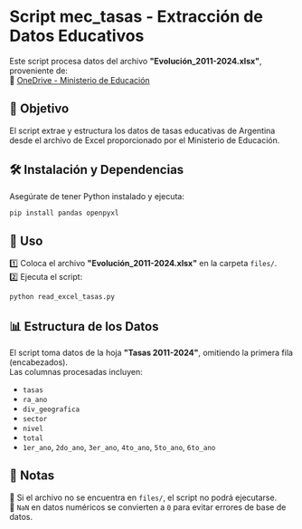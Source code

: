 # **Script mec_tasas - Extracción de Datos Educativos**

Este script procesa datos del archivo **"Evolución_2011-2024.xlsx"**, proveniente de:  
📂 [OneDrive - Ministerio de Educación](https://mecgob-my.sharepoint.com/personal/andres_espinola_mec_gob_ar/_layouts/15/onedrive.aspx?id=%2Fpersonal%2Fandres_espinola_mec_gob_ar%2FDocuments%2FMinisterio%2FBases%2FDatos_MEC_PowerBI&ga=1)  

## **📌 Objetivo**
El script extrae y estructura los datos de tasas educativas de Argentina desde el archivo de Excel proporcionado por el Ministerio de Educación.

## **🛠️ Instalación y Dependencias**
Asegúrate de tener Python instalado y ejecuta:  
```bash
pip install pandas openpyxl
```

## **📂 Uso**
1️⃣ Coloca el archivo **"Evolución_2011-2024.xlsx"** en la carpeta `files/`.  
2️⃣ Ejecuta el script:  
```bash
python read_excel_tasas.py
```

## **📊 Estructura de los Datos**
El script toma datos de la hoja **"Tasas 2011-2024"**, omitiendo la primera fila (encabezados).  
Las columnas procesadas incluyen:
- `tasas`
- `ra_ano`
- `div_geografica`
- `sector`
- `nivel`
- `total`
- `1er_ano`, `2do_ano`, `3er_ano`, `4to_ano`, `5to_ano`, `6to_ano`

## **📌 Notas**
🔹 Si el archivo no se encuentra en `files/`, el script no podrá ejecutarse.  
🔹 `NaN` en datos numéricos se convierten a `0` para evitar errores de base de datos.  

